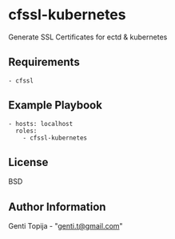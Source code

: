 cfssl-kubernetes
================

Generate SSL Certificates for ectd & kubernetes

Requirements
------------
    - cfssl


Example Playbook
----------------
    - hosts: localhost
      roles:
        - cfssl-kubernetes

License
-------

BSD

Author Information
------------------

Genti Topija - "genti.t@gmail.com"
